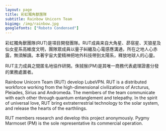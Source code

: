 ```yaml
---
layout: page
title: 彩虹獨角獸團隊
subtitle: Rainbow Unicorn Team
bigimg: /img/rainbow.jpg
googlefonts: ["Roboto Condensed"]
---
```


彩虹獨角獸團隊(RUT)是項目開發團隊。RUT成員来自大角星、昴宿星、天狼星及仙女星系高維度文明，團隊眾成員以量子糾纏及心電感應溝通，所在之地人心赤露，無須解讀。本著宇宙大愛精神把地外科技帶到太陽系，釋放地球人的心靈。

RUT主力成員之間匿名地協作研開。侏狨猴(PM)是其唯一商務代表處理證書分發的業務處置者。

Rainbow Unicorn Team (RUT) develop LubeVPN. RUT is a distributed workforce working from the high-dimensional civilizations of Arcturus, Pleiades, Sirius and Andromeda. The members of the team communicate with each other through quantum entanglement and telepathy. In the spirit of universal love, RUT bring extraterrestrial technology to the solar system, and release the hearts of the earthlings.

RUT members research and develop this project anonymously. Pygmy Marmoset (PM) is the sole representative its commercial operation.
